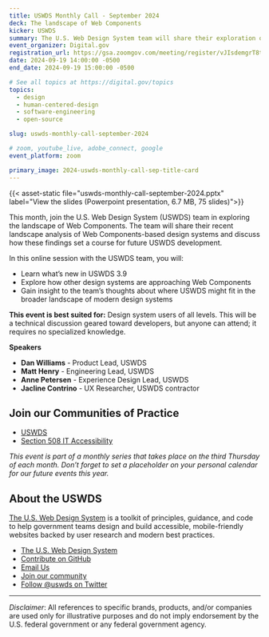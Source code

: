 ```yaml
---
title: USWDS Monthly Call - September 2024
deck: The landscape of Web Components
kicker: USWDS
summary: The U.S. Web Design System team will share their exploration of Web Component-based design systems and best practices.
event_organizer: Digital.gov
registration_url: https://gsa.zoomgov.com/meeting/register/vJIsdemgrT8tHZvOdHYHRTKhveBs1rHPdBc
date: 2024-09-19 14:00:00 -0500
end_date: 2024-09-19 15:00:00 -0500

# See all topics at https://digital.gov/topics
topics:
  - design
  - human-centered-design
  - software-engineering
  - open-source

slug: uswds-monthly-call-september-2024

# zoom, youtube_live, adobe_connect, google
event_platform: zoom

primary_image: 2024-uswds-monthly-call-sep-title-card
---
```


{{< asset-static file="uswds-monthly-call-september-2024.pptx" label="View the slides (Powerpoint presentation, 6.7 MB, 75 slides)">}}

This month, join the U.S. Web Design System (USWDS) team in exploring the landscape of Web Components. The team will share their recent landscape analysis of Web Components-based design systems and discuss how these findings set a course for future USWDS development.

In this online session with the USWDS team, you will:

- Learn what’s new in USWDS 3.9
- Explore how other design systems are approaching Web Components
- Gain insight to the team’s thoughts about where USWDS might fit in the broader landscape of modern design systems

**This event is best suited for:** Design system users of all levels. This will be a technical discussion geared toward developers, but anyone can attend; it requires no specialized knowledge.

**Speakers**

- **Dan Williams** - Product Lead, USWDS
- **Matt Henry** - Engineering Lead, USWDS
- **Anne Petersen** - Experience Design Lead, USWDS
- **Jacline Contrino** - UX Researcher, USWDS contractor

## Join our Communities of Practice

- [USWDS](https://designsystem.digital.gov/about/community/)
- [Section 508 IT Accessibility](https://www.section508.gov/manage/join-the-508-community/)

_This event is part of a monthly series that takes place on the third Thursday of each month. Don’t forget to set a placeholder on your personal calendar for our future events this year._

## About the USWDS

[The U.S. Web Design System](https://designsystem.digital.gov/) is a toolkit of principles, guidance, and code to help government teams design and build accessible, mobile-friendly websites backed by user research and modern best practices.

- [The U.S. Web Design System](https://designsystem.digital.gov/)
- [Contribute on GitHub](https://github.com/uswds/uswds/issues)
- [Email Us](mailto:uswds@gsa.gov)
- [Join our community](https://digital.gov/communities/uswds/)
- [Follow @uswds on Twitter](https://twitter.com/uswds)

---

_Disclaimer_: All references to specific brands, products, and/or companies are used only for illustrative purposes and do not imply endorsement by the U.S. federal government or any federal government agency.
